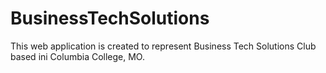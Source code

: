 # BusinessTechSolutions
This web application is created to represent Business Tech Solutions Club based ini Columbia College, MO.
